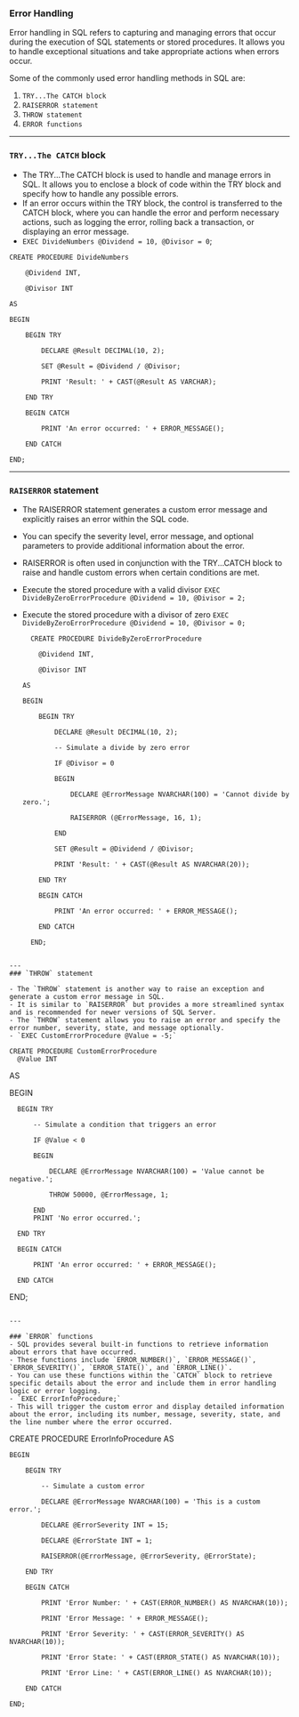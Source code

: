 ### Error Handling

Error handling in SQL refers to capturing and managing errors that occur during the execution of SQL statements or stored procedures.
It allows you to handle exceptional situations and take appropriate actions when errors occur. 

Some of the commonly used error handling methods in SQL are:
 1. `TRY...The CATCH block `
 2. `RAISERROR statement`
 3. `THROW statement `
 4.  `ERROR functions`

---
### `TRY...The CATCH` block
- The TRY...The CATCH block is used to handle and manage errors in SQL. It allows you to enclose a block of code within the TRY block and specify how to handle any possible errors.
- If an error occurs within the TRY block, the control is transferred to the CATCH block, where you can handle the error and perform necessary actions, such as logging the error, rolling back a transaction, or displaying an error message.
- `EXEC DivideNumbers @Dividend = 10, @Divisor = 0`;

```
CREATE PROCEDURE DivideNumbers

    @Dividend INT,

    @Divisor INT

AS

BEGIN

    BEGIN TRY

        DECLARE @Result DECIMAL(10, 2);

        SET @Result = @Dividend / @Divisor;

        PRINT 'Result: ' + CAST(@Result AS VARCHAR);

    END TRY

    BEGIN CATCH

        PRINT 'An error occurred: ' + ERROR_MESSAGE();

    END CATCH

END;
```
---

### `RAISERROR` statement
- The RAISERROR statement generates a custom error message and explicitly raises an error within the SQL code.
- You can specify the severity level, error message, and optional parameters to provide additional information about the error.
- RAISERROR is often used in conjunction with the TRY...CATCH block to raise and handle custom errors when certain conditions are met.
- Execute the stored procedure with a valid divisor `EXEC DivideByZeroErrorProcedure @Dividend = 10, @Divisor = 2;`
- Execute the stored procedure with a divisor of zero `EXEC DivideByZeroErrorProcedure @Dividend = 10, @Divisor = 0;`

  ```
    CREATE PROCEDURE DivideByZeroErrorProcedure
  
      @Dividend INT,
  
      @Divisor INT
  
  AS
  
  BEGIN
  
      BEGIN TRY
  
          DECLARE @Result DECIMAL(10, 2);
  
          -- Simulate a divide by zero error
  
          IF @Divisor = 0
  
          BEGIN
  
              DECLARE @ErrorMessage NVARCHAR(100) = 'Cannot divide by zero.';
  
              RAISERROR (@ErrorMessage, 16, 1);
  
          END
        
          SET @Result = @Dividend / @Divisor;
  
          PRINT 'Result: ' + CAST(@Result AS NVARCHAR(20));
  
      END TRY
  
      BEGIN CATCH
  
          PRINT 'An error occurred: ' + ERROR_MESSAGE();
  
      END CATCH
  
    END;
 ```

---
### `THROW` statement

- The `THROW` statement is another way to raise an exception and generate a custom error message in SQL.
- It is similar to `RAISERROR` but provides a more streamlined syntax and is recommended for newer versions of SQL Server.
- The `THROW` statement allows you to raise an error and specify the error number, severity, state, and message optionally.
- `EXEC CustomErrorProcedure @Value = -5;`

```
    CREATE PROCEDURE CustomErrorProcedure
      @Value INT
  
  AS
  
  BEGIN
  
      BEGIN TRY
  
          -- Simulate a condition that triggers an error
  
          IF @Value < 0
  
          BEGIN
  
              DECLARE @ErrorMessage NVARCHAR(100) = 'Value cannot be negative.';
  
              THROW 50000, @ErrorMessage, 1;
  
          END
          PRINT 'No error occurred.';
  
      END TRY
  
      BEGIN CATCH
  
          PRINT 'An error occurred: ' + ERROR_MESSAGE();
  
      END CATCH
   END;
 ```

---

### `ERROR` functions
- SQL provides several built-in functions to retrieve information about errors that have occurred.
- These functions include `ERROR_NUMBER()`, `ERROR_MESSAGE()`, `ERROR_SEVERITY()`, `ERROR_STATE()`, and `ERROR_LINE()`.
- You can use these functions within the `CATCH` block to retrieve specific details about the error and include them in error handling logic or error logging.
- `EXEC ErrorInfoProcedure;`
- This will trigger the custom error and display detailed information about the error, including its number, message, severity, state, and the line number where the error occurred.

```
 CREATE PROCEDURE ErrorInfoProcedure
    AS
    
    BEGIN
    
        BEGIN TRY
    
            -- Simulate a custom error
    
            DECLARE @ErrorMessage NVARCHAR(100) = 'This is a custom error.';
    
            DECLARE @ErrorSeverity INT = 15;
    
            DECLARE @ErrorState INT = 1;
    
            RAISERROR(@ErrorMessage, @ErrorSeverity, @ErrorState);
    
        END TRY
    
        BEGIN CATCH
    
            PRINT 'Error Number: ' + CAST(ERROR_NUMBER() AS NVARCHAR(10));
    
            PRINT 'Error Message: ' + ERROR_MESSAGE();
    
            PRINT 'Error Severity: ' + CAST(ERROR_SEVERITY() AS NVARCHAR(10));
    
            PRINT 'Error State: ' + CAST(ERROR_STATE() AS NVARCHAR(10));
    
            PRINT 'Error Line: ' + CAST(ERROR_LINE() AS NVARCHAR(10));
    
        END CATCH
    
    END;
 ```


